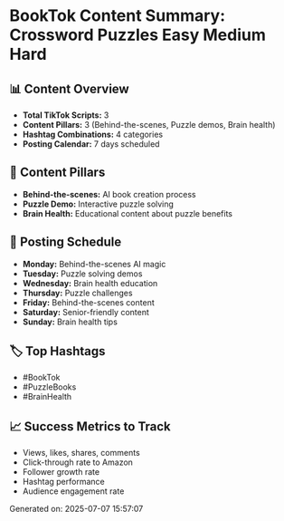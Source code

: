 # BookTok Content Summary: Crossword Puzzles Easy Medium Hard

## 📊 Content Overview
- **Total TikTok Scripts:** 3
- **Content Pillars:** 3 (Behind-the-scenes, Puzzle demos, Brain health)
- **Hashtag Combinations:** 4 categories
- **Posting Calendar:** 7 days scheduled

## 🎯 Content Pillars
- **Behind-the-scenes:** AI book creation process
- **Puzzle Demo:** Interactive puzzle solving
- **Brain Health:** Educational content about puzzle benefits

## 📅 Posting Schedule
- **Monday:** Behind-the-scenes AI magic
- **Tuesday:** Puzzle solving demos
- **Wednesday:** Brain health education
- **Thursday:** Puzzle challenges
- **Friday:** Behind-the-scenes content
- **Saturday:** Senior-friendly content
- **Sunday:** Brain health tips

## 🏷️ Top Hashtags
- #BookTok
- #PuzzleBooks
- #BrainHealth

## 📈 Success Metrics to Track
- Views, likes, shares, comments
- Click-through rate to Amazon
- Follower growth rate
- Hashtag performance
- Audience engagement rate

Generated on: 2025-07-07 15:57:07
